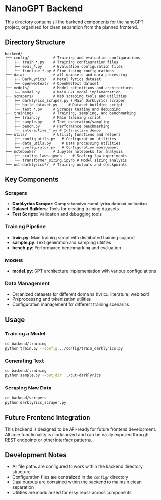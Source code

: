 # NanoGPT Backend

This directory contains all the backend components for the nanoGPT project, organized for clean separation from the planned frontend.

## Directory Structure

```
backend/
├── config/           # Training and evaluation configurations
│   ├── train_*.py    # Training configuration files
│   ├── eval_*.py     # Evaluation configuration files
│   └── finetune_*.py # Fine-tuning configurations
├── data/             # All datasets and data processing
│   ├── DarkLyrics/   # Metal lyrics dataset
│   └── openwebtext/  # OpenWebText dataset
├── models/           # Model definitions and architectures
│   └── model.py      # Main GPT model implementation
├── scrapers/         # Web scraping tools and utilities
│   ├── darklyrics_scraper.py # Main DarkLyrics scraper
│   ├── build_dataset.py     # Dataset building script
│   └── test_*.py     # Scraper testing and debugging
├── training/         # Training, sampling, and benchmarking
│   ├── train.py      # Main training script
│   ├── sample.py     # Text generation/sampling
│   ├── bench.py      # Performance benchmarking
│   └── interactive_*.py # Interactive demos
├── utils/            # Utility functions and helpers
│   ├── config_utils.py   # Configuration utilities
│   ├── data_utils.py     # Data processing utilities
│   └── configurator.py   # Configuration management
├── notebooks/        # Jupyter notebooks for analysis
│   ├── scaling_laws.ipynb     # Scaling law experiments
│   └── transformer_sizing.ipynb # Model sizing analysis
└── out-darklyrics*/  # Training outputs and checkpoints
```

## Key Components

### Scrapers
- **DarkLyrics Scraper**: Comprehensive metal lyrics dataset collection
- **Dataset Builders**: Tools for creating training datasets
- **Test Scripts**: Validation and debugging tools

### Training Pipeline
- **train.py**: Main training script with distributed training support
- **sample.py**: Text generation and sampling utilities
- **bench.py**: Performance benchmarking and evaluation

### Models
- **model.py**: GPT architecture implementation with various configurations

### Data Management
- Organized datasets for different domains (lyrics, literature, web text)
- Preprocessing and tokenization utilities
- Configuration management for different training scenarios

## Usage

### Training a Model
```bash
cd backend/training
python train.py --config ../config/train_darklyrics.py
```

### Generating Text
```bash
cd backend/training
python sample.py --out_dir ../out-darklyrics
```

### Scraping New Data
```bash
cd backend/scrapers
python darklyrics_scraper.py
```

## Future Frontend Integration

This backend is designed to be API-ready for future frontend development. All core functionality is modularized and can be easily exposed through REST endpoints or other interface patterns.

## Development Notes

- All file paths are configured to work within the backend directory structure
- Configuration files are centralized in the `config/` directory
- Data outputs are contained within the backend to maintain clean separation
- Utilities are modularized for easy reuse across components
